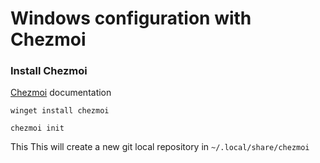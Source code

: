 # Windows configuration with Chezmoi


### Install Chezmoi

[Chezmoi](https://www.chezmoi.io/quick-start/#concepts) documentation

```
winget install chezmoi
```

```
chezmoi init
```

This This will create a new git local repository in `~/.local/share/chezmoi`

